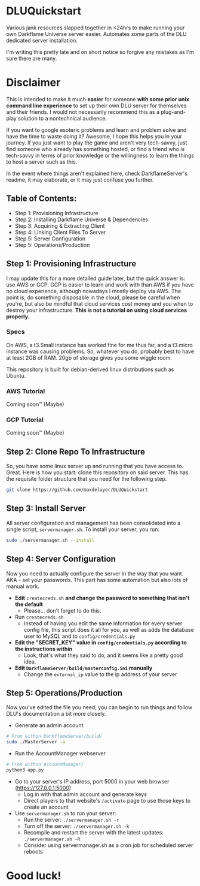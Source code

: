 # DLUQuickstart
Various jank resources slapped together in <24hrs to make running your own Darkflame Universe server easier. Automates *some* parts of the DLU dedicated server installation.

I'm writing this pretty late and on short notice so forgive any mistakes as I'm sure there are many.

# Disclaimer

This is intended to make it much **easier** for someone **with some prior unix command line experience** to set up their own DLU server for themselves and their friends. I would not necessarily recommend this as a plug-and-play solution to a nontechnical audience. 

If you want to google esoteric problems and learn and problem solve and have the time to waste doing it? Awesome, I hope this helps you in your journey. If you just want to play the game and aren't very tech-savvy, just find someone who already has something hosted, or find a friend who *is* tech-savvy in terms of prior knowledge or the willingness to learn the things to host a server such as this.

In the event where things aren't explained here, check DarkflameServer's readme, it may elaborate, or it may just confuse you further.

## Table of Contents:

 - Step 1: Provisioning Infrastructure
 - Step 2: Installing Darkflame Universe & Dependencies
 - Step 3: Acquiring & Extracting Client
 - Step 4: Linking Client Files To Server
 - Step 5: Server Configuration
 - Step 5: Operations/Production

## Step 1: Provisioning Infrastructure

I may update this for a more detailed guide later, but the quick answer is: use AWS or GCP. GCP is easier to learn and work with than AWS if you have no cloud experience, although nowadays I mostly deploy via AWS. The point is, do something disposable in the cloud, please be careful when you're, but also be mindful that cloud services cost money and you when to destroy your infrastructure. **This is not a tutorial on using cloud services properly.**

### Specs

On AWS, a t3.Small instance has worked fine for me thus far, and a t3.micro instance was causing problems. So, whatever you do, probably best to have at least 2GB of RAM. 20gb of storage gives you some wiggle room.

This repository is built for debian-derived linux distributions such as Ubuntu.

### AWS Tutorial

Coming soon:tm: (Maybe)

### GCP Tutorial

Coming soon:tm: (Maybe)

## Step 2: Clone Repo To Infrastructure

So, you have some linux server up and running that you have access to. Great. Here is how you start: clone this repository on said server. This has the requisite folder structure that you need for the following step.

```bash
git clone https://github.com/maxdelayer/DLUQuickstart
```

## Step 3: Install Server

All server configuration and management has been consolidated into a single script, `servermanager.sh`. To install your server, you run:

```bash
sudo ./servermanager.sh --install
```

## Step 4: Server Configuration

Now you need to actually configure the server in the way that you want. AKA - set your passwords. This part has some automation but also lots of manual work.

- **Edit** `createcreds.sh` **and change the password to something that isn't the default**
  - Please... don't forget to do this.
- Run `createcreds.sh`
  - Instead of having you edit the same information for every server config file, this script does it all for you, as well as adds the database user to MySQL and to `config/credentials.py`
- **Edit the "SECRET_KEY" value in `config/credentials.py` according to the instructions within**
  - Look, that's what they said to do, and it seems like a pretty good idea.
- **Edit `DarkflameServer/build/masterconfig.ini` manually**
  - Change the `external_ip` value to the ip address of your server

## Step 5: Operations/Production

Now you've edited the file you need, you can begin to run things and follow DLU's documentation a bit more closely.

- Generate an admin account
```bash
# From within DarkflameServer/build/
sudo ./MasterServer -a
```
- Run the AccountManager webserver
```bash
# From within AccountManager/
python3 app.py
```
- Go to your server's IP address, port 5000 in your web browser (https://127.0.0.1:5000)
  - Log in with that admin account and generate keys
  - Direct players to that website's `/activate` page to use those keys to create an account
- Use `servermanager.sh` to run your server:
  - Run the server: `./servermanager.sh -r`
  - Turn off the server: `./servermanager.sh -k`
  - Recompile and restart the server with the latest updates: `./servermanager.sh -R`
  - Consider using servermanager.sh as a cron job for scheduled server reboots

# Good luck!
